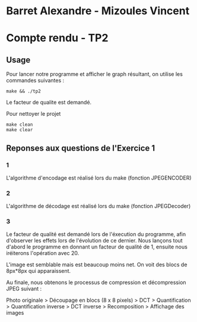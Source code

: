 # Barret Alexandre - Mizoules Vincent
# Compte rendu - TP2

## Usage

Pour lancer notre programme et afficher le graph résultant, on utilise les commandes suivantes :

	make && ./tp2

Le facteur de qualite est demandé.

Pour nettoyer le projet

	make clean
	make clear

## Reponses aux questions de l'Exercice 1 

### 1

L'algorithme d'encodage est réalisé lors du make (fonction JPEGENCODER)

### 2

L'algorithme de décodage est réalisé lors du make (fonction JPEGDecoder)

### 3

Le facteur de qualité est demandé lors de l'éxecution du programme, afin d'observer les effets lors de l'évolution de ce dernier.
Nous lançons tout d'abord le programme en donnant un facteur de qualité de 1, ensuite nous iréiterons l'opération avec 20. 

L'image est semblable mais est beaucoup moins net. On voit des blocs de 8px*8px qui apparaissent.


Au finale, nous obtenons le processus de compression et décompression JPEG suivant :

Photo originale > Découpage en blocs (8 x 8 pixels) > DCT > Quantification > Quantification inverse > DCT inverse >  Recomposition > Affichage des images
